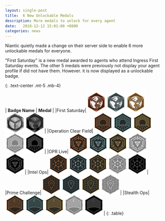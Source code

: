 ```yaml
---
layout: single-post
title:  6 New Unlockable Medals
description: More medals to unlock for every agent
date:   2018-12-12 15:01:00 +0800
categories: news
---
```


Niantic quietly made a change on their server side to enable 6 more unlockable medals for everyone.

"First Saturday" is a new medal awarded to agents who attend Ingress First Saturday events.
The other 5 medals were previously not display your agent profile if did not have them. However. it is now displayed as a unlockable badge.

{: .text-center .mt-5 .mb-4}

| __Badge Name__ | __Medal__ |
|First Saturday|![](/assets/images/news/first_saturday1.png)![](/assets/images/news/first_saturday2.png)![](/assets/images/news/first_saturday3.png)![](/assets/images/news/first_saturday4.png)![](/assets/images/news/first_saturday5.png)|
|Operation Clear Field|![](/assets/images/news/ocf1.png)![](/assets/images/news/ocf2.png)![](/assets/images/news/ocf3.png)![](/assets/images/news/ocf4.png)![](/assets/images/news/ocf5.png)|
|OPR Live|![](/assets/images/news/oprlive1.png)![](/assets/images/news/oprlive2.png)![](/assets/images/news/oprlive3.png)![](/assets/images/news/oprlive4.png)![](/assets/images/news/oprlive5.png)|
|Intel Ops|![](/assets/images/news/intelops1.png)![](/assets/images/news/intelops2.png)![](/assets/images/news/intelops3.png)![](/assets/images/news/intelops4.png)![](/assets/images/news/intelops5.png)|
|Prime Challenge|![](/assets/images/news/primechallenge1.png)![](/assets/images/news/primechallenge2.png)![](/assets/images/news/primechallenge3.png)![](/assets/images/news/primechallenge4.png)|
|Stealth Ops|![](/assets/images/news/stealthops1.png)![](/assets/images/news/stealthops2.png)![](/assets/images/news/stealthops3.png)![](/assets/images/news/stealthops4.png)![](/assets/images/news/stealthops5.png)|
{: .table}
